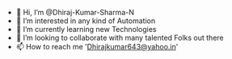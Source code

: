 - 👋 Hi, I’m @Dhiraj-Kumar-Sharma-N
- 👀 I’m interested in any kind of Automation
- 🌱 I’m currently learning new Technologies
- 💞️ I’m looking to collaborate with many  talented Folks out there
- 📫 How to reach me 'Dhirajkumar643@yahoo.in'

